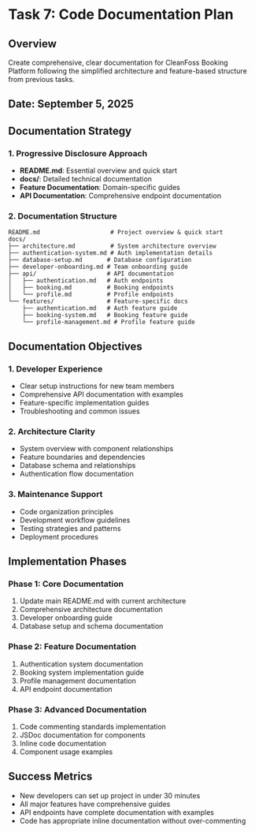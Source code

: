 # Task 7: Code Documentation Plan

## Overview
Create comprehensive, clear documentation for CleanFoss Booking Platform following the simplified architecture and feature-based structure from previous tasks.

## Date: September 5, 2025

## Documentation Strategy

### 1. Progressive Disclosure Approach
- **README.md**: Essential overview and quick start
- **docs/**: Detailed technical documentation
- **Feature Documentation**: Domain-specific guides
- **API Documentation**: Comprehensive endpoint documentation

### 2. Documentation Structure
```
README.md                    # Project overview & quick start
docs/
├── architecture.md          # System architecture overview
├── authentication-system.md # Auth implementation details  
├── database-setup.md       # Database configuration
├── developer-onboarding.md # Team onboarding guide
├── api/                    # API documentation
│   ├── authentication.md   # Auth endpoints
│   ├── booking.md          # Booking endpoints
│   └── profile.md          # Profile endpoints
└── features/               # Feature-specific docs
    ├── authentication.md   # Auth feature guide
    ├── booking-system.md   # Booking feature guide
    └── profile-management.md # Profile feature guide
```

## Documentation Objectives

### 1. Developer Experience
- Clear setup instructions for new team members
- Comprehensive API documentation with examples
- Feature-specific implementation guides
- Troubleshooting and common issues

### 2. Architecture Clarity
- System overview with component relationships
- Feature boundaries and dependencies
- Database schema and relationships
- Authentication flow documentation

### 3. Maintenance Support
- Code organization principles
- Development workflow guidelines
- Testing strategies and patterns
- Deployment procedures

## Implementation Phases

### Phase 1: Core Documentation
1. Update main README.md with current architecture
2. Comprehensive architecture documentation
3. Developer onboarding guide
4. Database setup and schema documentation

### Phase 2: Feature Documentation
1. Authentication system documentation
2. Booking system implementation guide
3. Profile management documentation
4. API endpoint documentation

### Phase 3: Advanced Documentation
1. Code commenting standards implementation
2. JSDoc documentation for components
3. Inline code documentation
4. Component usage examples

## Success Metrics
- New developers can set up project in under 30 minutes
- All major features have comprehensive guides
- API endpoints have complete documentation with examples
- Code has appropriate inline documentation without over-commenting
